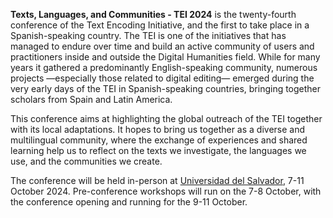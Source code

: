 **Texts, Languages, and Communities - TEI 2024** is the twenty-fourth conference of the Text Encoding Initiative, and the first to take place in a Spanish-speaking country. The TEI is one of the  initiatives that has managed to endure over time and build an active community of users and practitioners inside and outside the Digital Humanities field. While for many years it gathered a predominantly English-speaking community,  numerous projects —especially those related to digital editing— emerged during the very early days of the TEI in Spanish-speaking countries, bringing together scholars from Spain and Latin America.

This conference aims at highlighting the global outreach of the TEI together with its local adaptations. It hopes to bring us together as a diverse and multilingual community, where the exchange of experiences and shared learning help us to reflect on the texts we investigate, the languages we use, and the communities we create.
    
The conference will be held in-person at [Universidad del Salvador](https://www.usal.edu.ar/), 7-11 October 2024. Pre-conference workshops will run on the 7-8 October, with the conference opening and running for the 9-11 October.

